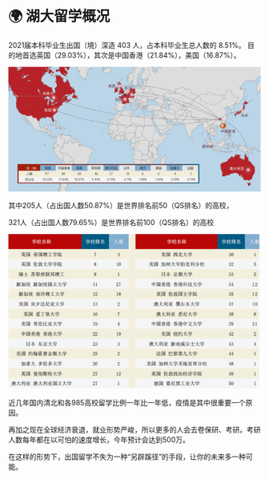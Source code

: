 # 🌍 湖大留学概况

&#x20;   2021届本科毕业生出国（境）深造 403 人，占本科毕业生总人数的 8.51%。 目的地首选英国（29.03%），其次是中国香港（21.84%），美国（16.87%）。

![](../.gitbook/assets/image.png)

其中205人（占出国人数50.87%）是世界排名前50（QS排名）的高校，

321人（占出国人数79.65%）是世界排名前100（QS排名）的高校

![top50大学（QS排名）深造情况](<../.gitbook/assets/image (1).png>)

近几年国内清北和各985高校留学比例一年比一年低，疫情是其中很重要一个原因。

再加之现在全球经济衰退，就业形势严峻，所以更多的人会去卷保研、考研。考研人数每年都在以可怕的速度增长，今年预计会达到500万。

在这样的形势下，出国留学不失为一种“另辟蹊径”的手段，让你的未来多一种可能。
